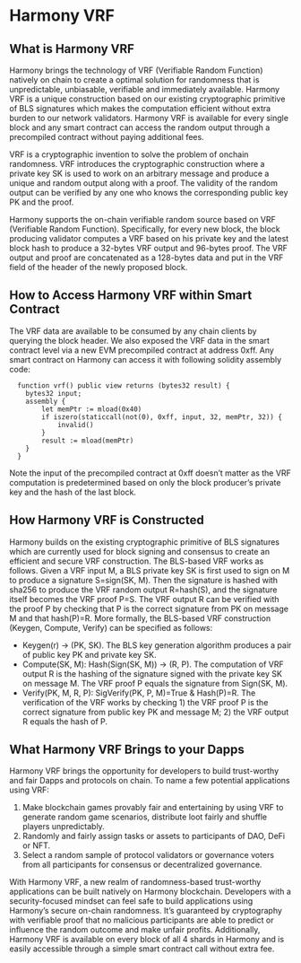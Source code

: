 # Harmony VRF

## What is Harmony VRF

Harmony brings the technology of VRF \(Verifiable Random Function\) natively on chain to create a optimal solution for randomness that is unpredictable, unbiasable, verifiable and immediately available. Harmony VRF is a unique construction based on our existing cryptographic primitive of BLS signatures which makes the computation efficient without extra burden to our network validators. Harmony VRF is available for every single block and any smart contract can access the random output through a precompiled contract without paying additional fees.

VRF is a cryptographic invention to solve the problem of onchain randomness. VRF introduces the cryptographic construction where a private key SK is used to work on an arbitrary message and produce a unique and random output along with a proof. The validity of the random output can be verified by any one who knows the corresponding public key PK and the proof. 

Harmony supports the on-chain verifiable random source based on VRF \(Verifiable Random Function\). Specifically, for every new block, the block producing validator computes a VRF based on his private key and the latest block hash to produce a 32-bytes VRF output and 96-bytes proof. The VRF output and proof are concatenated as a 128-bytes data and put in the VRF field of the header of the newly proposed block. 

## How to Access Harmony VRF within Smart Contract

The VRF data are available to be consumed by any chain clients by querying the block header. We also exposed the VRF data in the smart contract level via a new EVM precompiled contract at address 0xff. Any smart contract on Harmony can access it with following solidity assembly code:

```text
  function vrf() public view returns (bytes32 result) {
  	bytes32 input;
  	assembly {
  		let memPtr := mload(0x40)
        if iszero(staticcall(not(0), 0xff, input, 32, memPtr, 32)) {
        	invalid()
        }
        result := mload(memPtr)
    }
  }
```

Note the input of the precompiled contract at 0xff doesn’t matter as the VRF computation is predetermined based on only the block producer’s private key and the hash of the last block.

## How Harmony VRF is Constructed

Harmony builds on the existing cryptographic primitive of BLS signatures which are currently used for block signing and consensus to create an efficient and secure VRF construction. The BLS-based VRF works as follows. Given a VRF input M, a BLS private key SK is first used to sign on M to produce a signature S=sign\(SK, M\). Then the signature is hashed with sha256 to produce the VRF random output R=hash\(S\), and the signature itself becomes the VRF proof P=S. The VRF output R can be verified with the proof P by checking that P is the correct signature from PK on message M and that hash\(P\)=R. More formally, the BLS-based VRF construction \(Keygen, Compute, Verify\) can be specified as follows:

* Keygen\(r\) → \(PK, SK\). The BLS key generation algorithm produces a pair of public key PK and private key SK.
* Compute\(SK, M\): Hash\(Sign\(SK, M\)\) → \(R, P\). The computation of VRF output R is the hashing of the signature signed with the private key SK on message M. The VRF proof P equals the signature from Sign\(SK, M\).
* Verify\(PK, M, R, P\): SigVerify\(PK, P, M\)=True & Hash\(P\)=R. The verification of the VRF works by checking 1\) the VRF proof P is the correct signature from public key PK and message M; 2\) the VRF output R equals the hash of P.

## What Harmony VRF Brings to your Dapps

Harmony VRF brings the opportunity for developers to build trust-worthy and fair Dapps and protocols on chain. To name a few potential applications using VRF:

1. Make blockchain games provably fair and entertaining by using VRF to generate random game scenarios, distribute loot fairly and shuffle players unpredictably.
2. Randomly and fairly assign tasks or assets to participants of DAO, DeFi or NFT.
3. Select a random sample of protocol validators or governance voters from all participants for consensus or decentralized governance.

With Harmony VRF, a new realm of randomness-based trust-worthy applications can be built natively on Harmony blockchain. Developers with a security-focused mindset can feel safe to build applications using Harmony’s secure on-chain randomness. It’s guaranteed by cryptography with verifiable proof that no malicious participants are able to predict or influence the random outcome and make unfair profits. Additionally, Harmony VRF is available on every block of all 4 shards in Harmony and is easily accessible through a simple smart contract call without extra fee.  


